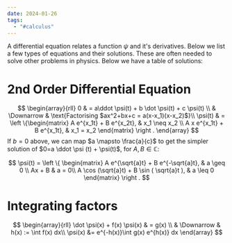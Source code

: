 ```yaml
---
date: 2024-01-26
tags:
  - "#calculus"
---
```

A differential equation relates a function $\psi$ and it's derivatives. Below we list a few types of equations and their solutions. These are often needed to solve other problems in physics. Below we have a table of solutions:

# 2nd Order Differential Equation
$$
\begin{array}{rll}
0 & = a\ddot \psi(t) + b \dot \psi(t) + c \psi(t) \\
& \Downarrow & \text{Factorising $ax^2+bx+c = a(x-x_1)(x-x_2)$}\\
\psi(t) & = \left \{\begin{matrix} A e^{x_1t} + B e^{x_2t}, & x_1 \neq x_2 \\ A x e^{x_1t} + B e^{x_1t}, & x_1 = x_2 \end{matrix} \right .
\end{array}
$$
If $b=0$ above, we can map $a \mapsto \frac{a}{c}$ to get the simpler solution of $0=a \ddot \psi (t) + \psi(t)$, for $A,B \in \mathbb{C}$:

$$
\psi(t) =
\left \{
\begin{matrix}
A e^{\sqrt{a}t} + B e^{-\sqrt{a}t}, & a \geq 0 \\
Ax + B & a = 0\\
A \cos (\sqrt{a}t) + B \sin ( \sqrt{a}t ), & a \leq 0
\end{matrix}
\right .
$$
# Integrating factors
$$
\begin{array}{rll}
\dot \psi(x) + f(x) \psi(x) & = g(x) \\
& \Downarrow & h(x) := \int f(x) dx\\ 
\psi(x) &= e^{-h(x)}\int g(x) e^{h(x)} dx
\end{array}
$$